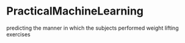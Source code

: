 # PracticalMachineLearning
predicting the manner in which the subjects performed weight lifting exercises
